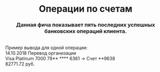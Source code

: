 <h1 align="center">Операции по счетам</h1>
<h3 align="center">Данная фича показывает пять последних успешных банковских операций клиента.</h3>
<br>
Пример вывода для одной операции:<br>
14.10.2018 Перевод организации<br>
Visa Platinum 7000 79** **** 6361 -> Счет **9638<br>
82771.72 руб.
